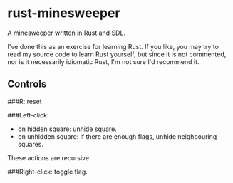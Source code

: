 # rust-minesweeper
A minesweeper written in Rust and SDL.

I've done this as an exercise for learning Rust. If you like, you may try to read my source code to learn Rust yourself, but since it is not commented, nor is it necessarily idiomatic Rust, I'm not sure I'd recommend it.

## Controls
###R:
reset

###Left-click:
- on hidden square: unhide square.
- on unhidden square: if there are enough flags, unhide neighbouring squares.

These actions are recursive.

###Right-click:
toggle flag.
